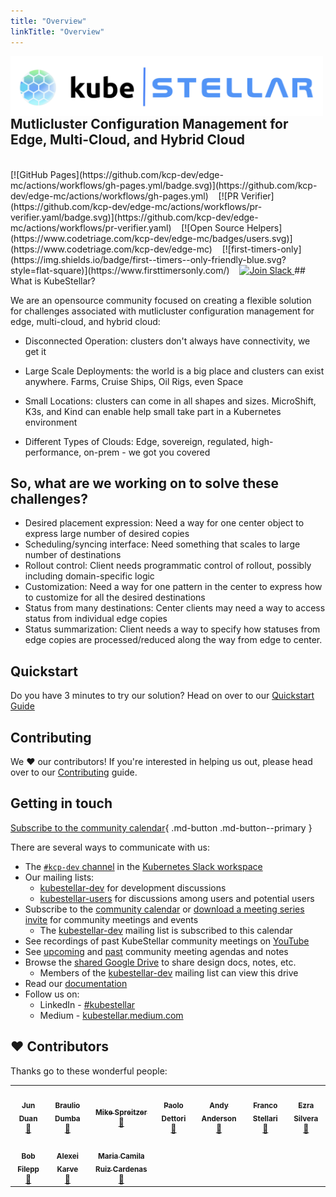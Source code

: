```yaml
---
title: "Overview"
linkTitle: "Overview"
---
```


<img alt="" width="500px" align="left" src="KubeStellar with Logo.png" />

<br/>
<br/>
<br/>

## Mutlicluster Configuration Management for Edge, Multi-Cloud, and Hybrid Cloud
<br/>
[![GitHub Pages](https://github.com/kcp-dev/edge-mc/actions/workflows/gh-pages.yml/badge.svg)](https://github.com/kcp-dev/edge-mc/actions/workflows/gh-pages.yml)&nbsp;&nbsp;&nbsp;
[![PR Verifier](https://github.com/kcp-dev/edge-mc/actions/workflows/pr-verifier.yaml/badge.svg)](https://github.com/kcp-dev/edge-mc/actions/workflows/pr-verifier.yaml)&nbsp;&nbsp;&nbsp;
[![Open Source Helpers](https://www.codetriage.com/kcp-dev/edge-mc/badges/users.svg)](https://www.codetriage.com/kcp-dev/edge-mc)&nbsp;&nbsp;&nbsp;
[![first-timers-only](https://img.shields.io/badge/first--timers--only-friendly-blue.svg?style=flat-square)](https://www.firsttimersonly.com/)&nbsp;&nbsp;&nbsp;
<a href="https://app.slack.com/client/T09NY5SBT/C021U8WSAFK"> 
    <img alt="Join Slack" src="https://img.shields.io/badge/KubeStellar-Join%20Slack-blue?logo=slack">
  </a>
## What is KubeStellar?

We are an opensource community focused on creating a flexible solution for challenges associated with mutlicluster configuration management for edge, multi-cloud, and hybrid cloud:

  - Disconnected Operation: clusters don't always have connectivity, we get it

  - Large Scale Deployments: the world is a big place and clusters can exist anywhere. Farms, Cruise Ships, Oil Rigs, even Space

  - Small Locations: clusters can come in all shapes and sizes. MicroShift, K3s, and Kind can enable help small take part in a Kubernetes environment

  - Different Types of Clouds: Edge, sovereign, regulated, high-performance, on-prem - we got you covered

## So, what are we working on to solve these challenges?

- Desired placement expression​: Need a way for one center object to express large number of desired copies​
- Scheduling/syncing interface​: Need something that scales to large number of destinations​
- Rollout control​: Client needs programmatic control of rollout, possibly including domain-specific logic​
- Customization: Need a way for one pattern in the center to express how to customize for all the desired destinations​
- Status from many destinations​: Center clients may need a way to access status from individual edge copies
- Status summarization​: Client needs a way to specify how statuses from edge copies are processed/reduced along the way from edge to center​.

## Quickstart

Do you have 3 minutes to try our solution?  Head on over to our [Quickstart Guide](https://docs.kubestellar.io/release-v0.2.2/Getting-Started/quickstart/)

## Contributing

We ❤️ our contributors! If you're interested in helping us out, please head over to our [Contributing](https://docs.kubestellar.io/release-v0.2.2/Contribution%20guidelines/CONTRIBUTING/) guide.

## Getting in touch

[Subscribe to the community calendar](https://calendar.google.com/calendar/ical/b3d65c92bed7a9884ef7fe9e3f6c8fed16f6fb2f811f5750f547567a5dd58fed%40group.calendar.google.com/public/basic.ics){ .md-button .md-button--primary }

There are several ways to communicate with us:

- The [`#kcp-dev` channel](https://app.slack.com/client/T09NY5SBT/C021U8WSAFK) in the [Kubernetes Slack workspace](https://slack.k8s.io)
- Our mailing lists:
    - [kubestellar-dev](https://groups.google.com/g/kubestellar-dev) for development discussions
    - [kubestellar-users](https://groups.google.com/g/kubestellar-users) for discussions among users and potential users
- Subscribe to the [community calendar](https://calendar.google.com/calendar/embed?src=b3d65c92bed7a9884ef7fe9e3f6c8fed16f6fb2f811f5750f547567a5dd58fed%40group.calendar.google.com&ctz=America%2FNew_York) or [download a meeting series invite](https://calendar.google.com/calendar/event?action=TEMPLATE&tmeid=MWM4a2loZDZrOWwzZWQzZ29xanZwa3NuMWdfMjAyMzA1MThUMTQwMDAwWiBiM2Q2NWM5MmJlZDdhOTg4NGVmN2ZlOWUzZjZjOGZlZDE2ZjZmYjJmODExZjU3NTBmNTQ3NTY3YTVkZDU4ZmVkQGc&tmsrc=b3d65c92bed7a9884ef7fe9e3f6c8fed16f6fb2f811f5750f547567a5dd58fed%40group.calendar.google.com&scp=ALL) for community meetings and events
    - The [kubestellar-dev](https://groups.google.com/g/kubestellar-dev) mailing list is subscribed to this calendar
- See recordings of past KubeStellar community meetings on [YouTube](https://www.youtube.com/@kubestellar)
- See [upcoming](https://github.com/kcp-dev/edge-mc/issues?q=is%3Aissue+is%3Aopen+label%3Acommunity-meeting) and [past](https://github.com/kcp-dev/edge-mc/issues?q=is%3Aissue+is%3Aclosed+label%3Acommunity-meeting) community meeting agendas and notes
- Browse the [shared Google Drive](https://drive.google.com/drive/folders/1p68MwkX0sYdTvtup0DcnAEsnXElobFLS?usp=sharing) to share design docs, notes, etc.
    - Members of the [kubestellar-dev](https://groups.google.com/g/kubestellar-dev) mailing list can view this drive
- Read our [documentation](https://kubestellar.io)
- Follow us on:
    - LinkedIn - [#kubestellar](https://www.linkedin.com/feed/hashtag/?keywords=kubestellar)
    - Medium - [kubestellar.medium.com](https://medium.com/@kubestellar/list/predefined:e785a0675051:READING_LIST)
   
   
## ❤️ Contributors

Thanks go to these wonderful people:

<!-- ALL-CONTRIBUTORS-LIST:START - Do not remove or modify this section -->
<!-- prettier-ignore-start -->
<!-- markdownlint-disable -->
<table>
  <tr>
    <td align="center"><a href="https://github.com/waltforme"><img src="https://avatars.githubusercontent.com/u/8633434?v=4" width="100px;" alt=""/><br /><sub><b>Jun Duan</b></sub></a><br /><a href="https://github.com/kcp-dev/edge-mc/issues?q=assignee%3Awaltforme+" title="Contributed PRs">👀</a></td>
    <td align="center"><a href="https://github.com/dumb0002"><img src="https://avatars.githubusercontent.com/u/25727844?v=4" width="100px;" alt=""/><br /><sub><b>Braulio Dumba</b></sub></a><br /><a href="https://github.com/kcp-dev/edge-mc/issues?q=assignee%3Adumb0002+" title="Contributed PRs">👀</a></td>
    <td align="center"><a href="https://github.com/MikeSpreitzer"><img src="https://avatars.githubusercontent.com/u/14296719?v=4" width="100px;" alt=""/><br /><sub><b>Mike Spreitzer</b></sub></a><br /><a href="https://github.com/kcp-dev/edge-mc/pulls?q=is%3Apr+reviewed-by%3AMikeSpreitzer" title="Reviewed Pull Requests">👀</a></td>
    <td align="center"><a href="https://github.com/pdettori"><img src="https://avatars.githubusercontent.com/u/6678093?v=4" width="100px;" alt=""/><br /><sub><b>Paolo Dettori</b></sub></a><br /><a href=https://github.com/kcp-dev/edge-mc/issues?q=assignee%3Apdettori+" title="Contributed PRs">👀</a></td>
    <td align="center"><a href="https://github.com/clubanderson"><img src="https://avatars.githubusercontent.com/u/407614?v=4" width="100px;" alt=""/><br /><sub><b>Andy Anderson</b></sub></a><br /><a href="https://github.com/kcp-dev/edge-mc/pulls?q=is%3Apr+reviewed-by%3Aclubanderson" title="Reviewed Pull Requests">👀</a></td>
    <td align="center"><a href="https://github.com/francostellari"><img src="https://avatars.githubusercontent.com/u/50019234?v=4" width="100px;" alt=""/><br /><sub><b>Franco Stellari</b></sub></a><br /><a href="https://github.com/kcp-dev/edge-mc/issues?q=assignee%3Afrancostellari+" title="Contributed PRs">👀</a></td>
    <td align="center"><a href="https://github.com/ezrasilvera"><img src="https://avatars.githubusercontent.com/u/13567561?v=4" width="100px;" alt=""/><br /><sub><b>Ezra Silvera</b></sub></a><br /><a href="https://github.com/kcp-dev/edge-mc/pulls?q=is%3Apr+reviewed-by%3Aezrasilvera" title="Reviewed Pull Requests">👀</a></td>
  </tr>
  <tr>
    <td align="center"><a href="https://github.com/fileppb"><img src="https://avatars.githubusercontent.com/u/124100147?v=4" width="100px;" alt=""/><br /><sub><b>Bob Filepp</b></sub></a><br /><a href="https://github.com/kcp-dev/edge-mc/issues?q=assignee%3Afileppb+" title="Contributed PRs">👀</a></td>
    <td align="center"><a href="https://github.com/thinkahead"><img src="https://avatars.githubusercontent.com/u/7507482?v=4" width="100px;" alt=""/><br /><sub><b>Alexei Karve</b></sub></a><br /><a href="https://github.com/kcp-dev/edge-mc/issues?q=assignee%3Athinkahead+" title="Contributed PRs">👀</a></td>
    <td align="center"><a href="https://github.com/mra-ruiz"><img src="https://avatars.githubusercontent.com/u/16118462?v=4" width="100px;" alt=""/><br /><sub><b>Maria Camila Ruiz Cardenas</b></sub></a><br /><a href="https://github.com/kcp-dev/edge-mc/issues?q=assignee%3Amra-ruiz+" title="Contributed PRs">👀</a></td>
  </tr>

</table>

<!-- markdownlint-restore -->
<!-- prettier-ignore-end -->

<!-- ALL-CONTRIBUTORS-LIST:END -->
